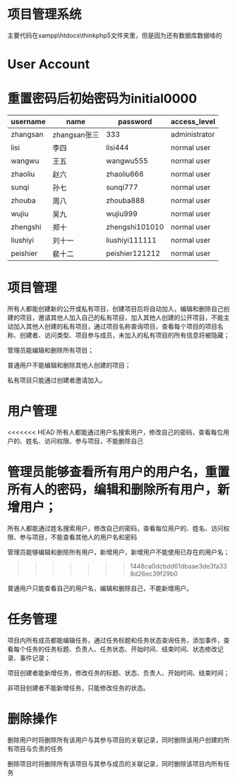 # 项目管理系统
主要代码在xampp\htdocs\thinkphp5文件夹里，但是因为还有数据库数据啥的
# User Account
# 重置密码后初始密码为initial0000
| username  | name | password | access_level |
| ------------- | ------------- | ------------- | ------------- |
| zhangsan  | zhangsan张三  | 333 | administrator |
| lisi | 李四  | lisi444  | normal user |
| wangwu | 王五  | wangwu555  | normal user |
| zhaoliu | 赵六  | zhaoliu666  | normal user |
| sunqi | 孙七  | sunqi777  | normal user |
| zhouba | 周八  | zhouba888  | normal user |
| wujiu | 吴九  | wujiu999  | normal user |
| zhengshi | 郑十  | zhengshi101010  | normal user |
| liushiyi | 刘十一  | liushiyi111111  | normal user |
| peishier | 裴十二  | peishier121212  | normal user |

# 项目管理
所有人都能创建新的公开或私有项目，创建项目后将自动加入，编辑和删除自己创建的项目，邀请其他人加入自己的私有项目，加入其他人创建的公开项目，不能主动加入其他人创建的私有项目，通过项目名称查询项目，查看每个项目的项目名称、创建者、访问类型、项目参与成员，未加入的私有项目的所有信息将被隐藏； 

管理员能编辑和删除所有项目；  

普通用户不能编辑和删除其他人创建的项目；  

私有项目只能通过创建者邀请加入。  

# 用户管理
<<<<<<< HEAD
所有人都能通过用户名搜索用户，修改自己的密码，查看每位用户的、姓名、访问权限、参与项目，不能删除自己     

管理员能够查看所有用户的用户名，重置所有人的密码，编辑和删除所有用户，新增用户；  
=======
所有人都能通过姓名搜索用户，修改自己的密码，查看每位用户的、姓名、访问权限、参与项目，不能查看其他人的用户名和密码  

管理员能够编辑和删除所有用户，新增用户，新增用户不能使用已存在的用户名；  
>>>>>>> 1448ca0dcbdd61dbaae3de3fa338d26ec39f29b0

普通用户只能查看自己的用户名，编辑和删除自己，不能新增用户。  

# 任务管理
项目内所有成员都能编辑任务，通过任务标题和任务状态查询任务，添加事件，查看每个任务的任务标题、负责人、任务状态、开始时间、结束时间、状态修改记录、事件记录；  

项目创建者能新增任务，修改任务的标题、状态、负责人、开始时间、结束时间；  

非项目创建者不能新增任务，只能修改任务的状态。

# 删除操作
删除用户时将删除所有该用户与其参与项目的关联记录，同时删除该用户创建的所有项目与负责的任务   

删除项目时将删除所有该项目与其参与成员的关联记录，同时删除该项目内所有任务




